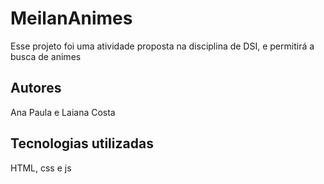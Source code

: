 # MeilanAnimes

Esse projeto foi uma atividade proposta na disciplina de DSI, e permitirá a busca de animes

## Autores

Ana Paula e Laiana Costa

## Tecnologias utilizadas 

HTML, css e js
